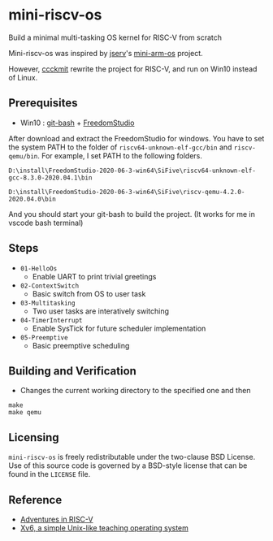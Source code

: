 # mini-riscv-os 

Build a minimal multi-tasking OS kernel for RISC-V from scratch

Mini-riscv-os was inspired by [jserv](https://github.com/jserv)'s [mini-arm-os](https://github.com/jserv/mini-arm-os) project.

However, [ccckmit](https://github.com/ccckmit) rewrite the project for RISC-V, and run on Win10 instead of Linux.

## Prerequisites

* Win10 : [git-bash](https://git-scm.com/download/win) + [FreedomStudio](https://www.sifive.com/software)

After download and extract the FreedomStudio for windows. You have to set the system PATH to the folder of `riscv64-unknown-elf-gcc/bin` and `riscv-qemu/bin`. For example, I set PATH to the following folders. 

```
D:\install\FreedomStudio-2020-06-3-win64\SiFive\riscv64-unknown-elf-gcc-8.3.0-2020.04.1\bin

D:\install\FreedomStudio-2020-06-3-win64\SiFive\riscv-qemu-4.2.0-2020.04.0\bin
```

And you should start your git-bash to build the project. (It works for me in vscode bash terminal)

## Steps

* `01-HelloOs`
  - Enable UART to print trivial greetings
* `02-ContextSwitch`
  - Basic switch from OS to user task
* `03-Multitasking`
  - Two user tasks are interatively switching
* `04-TimerInterrupt`
  - Enable SysTick for future scheduler implementation
* `05-Preemptive`
  - Basic preemptive scheduling

## Building and Verification

* Changes the current working directory to the specified one and then

```
make
make qemu
```

## Licensing

`mini-riscv-os` is freely redistributable under the two-clause BSD License.
Use of this source code is governed by a BSD-style license that can be found
in the `LICENSE` file.

## Reference

* [Adventures in RISC-V](https://matrix89.github.io/writes/writes/experiments-in-riscv/)
* [Xv6, a simple Unix-like teaching operating system](https://pdos.csail.mit.edu/6.828/2020/xv6.html)
